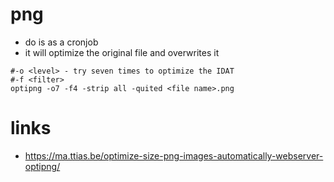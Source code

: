 # png

* do is as a cronjob
* it will optimize the original file and overwrites it

```
#-o <level> - try seven times to optimize the IDAT
#-f <filter>
optipng -o7 -f4 -strip all -quited <file name>.png
```

# links

* https://ma.ttias.be/optimize-size-png-images-automatically-webserver-optipng/
